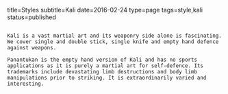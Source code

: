 title=Styles
subtitle=Kali
date=2016-02-24
type=page
tags=style,kali
status=published
~~~~~~

Kali is a vast martial art and its weaponry side alone is fascinating. We cover single and double stick, single knife and empty hand defence against weapons.

Panantukan is the empty hand version of Kali and has no sports applications as it is purely a martial art for self-defence. Its trademarks include devastating limb destructions and body limb manipulations prior to striking. It is extraordinarily varied and interesting. 